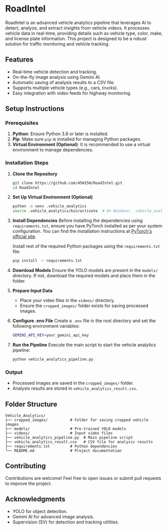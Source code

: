 # RoadIntel

RoadIntel is an advanced vehicle analytics pipeline that leverages AI to detect, analyze, and extract insights from vehicle videos. It processes vehicle data in real-time, providing details such as vehicle type, color, make, and license plate information. This project is designed to be a robust solution for traffic monitoring and vehicle tracking.

## Features

- Real-time vehicle detection and tracking.
- On-the-fly image analysis using Gemini AI.
- Automatic saving of analysis results to a CSV file.
- Supports multiple vehicle types (e.g., cars, trucks).
- Easy integration with video feeds for highway monitoring.

## Setup Instructions

### Prerequisites

1. **Python**: Ensure Python 3.8 or later is installed.
2. **Pip**: Make sure `pip` is installed for managing Python packages.
3. **Virtual Environment (Optional)**: It is recommended to use a virtual environment to manage dependencies.

### Installation Steps

1. **Clone the Repository**

   ```bash
   git clone https://github.com/45H15H/RoadIntel.git
   cd RoadIntel
   ```

2. **Set Up Virtual Environment (Optional)**

   ```bash
   python -m venv .vehicle_analytics
   source .vehicle_analytics/bin/activate  # On Windows: .vehicle_analytics\Scripts\activate
   ```

3. **Install Dependencies**
   Before installing the dependencies using `requirements.txt`, ensure you have PyTorch installed as per your system configuration. You can find the installation instructions at [PyTorch's official site](https://pytorch.org/get-started/locally/).

   Install rest of the required Python packages using the `requirements.txt` file:

   ```bash
   pip install -r requirements.txt
   ```

4. **Download Models**
   Ensure the YOLO models are present in the `models/` directory. If not, download the required models and place them in the folder.

5. **Prepare Input Data**
   - Place your video files in the `videos/` directory.
   - Ensure the `cropped_images/` folder exists for saving processed images.

6. **Configure .env File**
   Create a `.env` file in the root directory and set the following environment variables:

   ```bash
   GEMINI_API_KEY=your_gemini_api_key
   ```

7. **Run the Pipeline**
   Execute the main script to start the vehicle analytics pipeline:

   ```bash
   python vehicle_analytics_pipeline.py
   ```

### Output

- Processed images are saved in the `cropped_images/` folder.
- Analysis results are stored in `vehicle_analytics_result.csv`.

## Folder Structure

```
Vehicle_Analytics/
├── cropped_images/          # Folder for saving cropped vehicle images
├── models/                  # Pre-trained YOLO models
├── videos/                  # Input video files
├── vehicle_analytics_pipeline.py  # Main pipeline script
├── vehicle_analytics_result.csv   # CSV file for analysis results
├── requirements.txt         # Python dependencies
└── README.md                # Project documentation
```

## Contributing

Contributions are welcome! Feel free to open issues or submit pull requests to improve the project.

## Acknowledgments

- YOLO for object detection.
- Gemini AI for advanced image analysis.
- Supervision (SV) for detection and tracking utilities.
